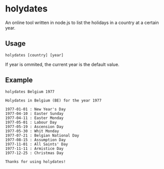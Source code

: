 # holydates

An online tool written in node.js to list the holidays in a country at a certain year.

## Usage

```holydates [country] [year]```

If year is ommited, the current year is the default value.

## Example

```holydates Belgium 1977```

```
Holydates in Belgium (BE) for the year 1977

1977-01-01 : New Year's Day
1977-04-10 : Easter Sunday
1977-04-11 : Easter Monday
1977-05-01 : Labour Day
1977-05-19 : Ascension Day
1977-05-30 : Whit Monday
1977-07-21 : Belgian National Day
1977-08-15 : Assumption Day
1977-11-01 : All Saints' Day
1977-11-11 : Armistice Day
1977-12-25 : Christmas Day

Thanks for using holydates!
```